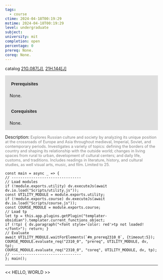 ```yaml
---
tags:
  - course
ctime: 2024-04-18T00:19:29
mstime: 2024-04-18T00:19:29
level: undergraduate
subject: 
university: mit
completion: open
percentage: 0
prereq: None.
coreq: None.
---
```


catalog [21G.087[J]](http://student.mit.edu/catalog/m21Ga.html#21G.087), [21H.144[J]](http://student.mit.edu/catalog/m21Ha.html#21H.144)

<span style="display: block; padding: 15px; background-color: rgb(100, 100, 100, 0.2);"><font id="m_prereq2310_0" style="display: block; font-family: Arial, sans-serif; font-weight: bold; padding: 5px">Prerequisites</font><br><span id="prereq2310_0">None.</span></span>
<span style="display: block; padding: 15px; background-color: rgb(100, 100, 100, 0.2);"><font id="m_coreq2310_0" style="display: block; font-family: Arial, sans-serif; font-weight: bold; padding: 5px">Corequisites</font><br><span id="coreq2310_0">None.</span></span>

<font style="">Description:</font>
<font style="color: grey; font-size: 0.8rem;">Explores Russian culture and society by analyzing its unique position at the crossroads of Europe and Asia throughout medieval, Imperial, Soviet, and contemporary periods. Investigates a variety of topics: defining the borders of the country and shaping its relationship with the outside world; changes in living spaces from rural to urban, development of cultural centers; and daily life, customs, and traditions. Includes readings in literature, history, and cultural studies, as well visual arts, music, and film. Limited to 25.</font>

```dataviewjs
const main = async _ => {
// --------------------------------
// Load modules
if (!module.exports.utility) dv.executeJs(await dv.io.load("Scripts/utility.js"));
const UTILITY_MODULE = module.exports.utility;
if (!module.exports.course) dv.executeJs(await dv.io.load("Scripts/course.js"));
const COURSE_MODULE = module.exports.course;
// Load tp
let tp = this.app.plugins.getPlugin("templater-obsidian").templater.current_functions_object;
if (!tp) { dv.paragraph("<font style='color: red'>tp not loaded!</font>"); return; }
// Evaluate
await UTILITY_MODULE.waitForElements(`#m_prereq2310_0`, {timeout:5});
COURSE_MODULE.evaluate_req("2310_0", "prereq", UTILITY_MODULE, dv, tp);
COURSE_MODULE.evaluate_req("2310_0", "coreq", UTILITY_MODULE, dv, tp);
// --------------------------------
}; main();
```

---

<< HELLO, WORLD >>
